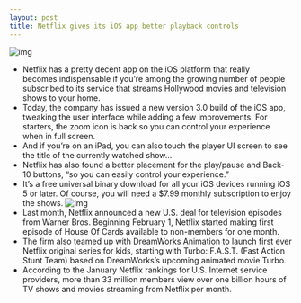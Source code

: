 ```yaml
---
layout: post
title: Netflix gives its iOS app better playback controls
---
```

![img](http://media.idownloadblog.com/wp-content/uploads/2013/02/Netflix-3.0-for-iOS-iPad-screenshot-001.jpg)
* Netflix has a pretty decent app on the iOS platform that really becomes indispensable if you’re among the growing number of people subscribed to its service that streams Hollywood movies and television shows to your home.
* Today, the company has issued a new version 3.0 build of the iOS app, tweaking the user interface while adding a few improvements. For starters, the zoom icon is back so you can control your experience when in full screen.
* And if you’re on an iPad, you can also touch the player UI screen to see the title of the currently watched show…
* Netflix has also found a better placement for the play/pause and Back-10 buttons, “so you can easily control your experience.”
* It’s a free universal binary download for all your iOS devices running iOS 5 or later. Of course, you will need a $7.99 monthly subscription to enjoy the shows.
![img](http://media.idownloadblog.com/wp-content/uploads/2013/02/Netflix-3.0-for-iOS-iPad-screenshot-002.jpg)
* Last month, Netflix announced a new U.S. deal for television episodes from Warner Bros. Beginning February 1, Netflix started making first episode of House Of Cards available to non-members for one month.
* The firm also teamed up with DreamWorks Animation to launch first ever Netflix original series for kids, starting with Turbo: F.A.S.T. (Fast Action Stunt Team) based on DreamWorks’s upcoming animated movie Turbo.
* According to the January Netflix rankings for U.S. Internet service providers, more than 33 million members view over one billion hours of TV shows and movies streaming from Netflix per month.


